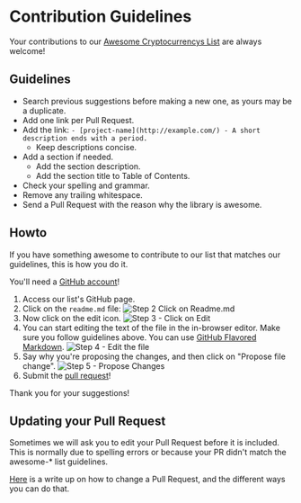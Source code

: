 # Contribution Guidelines

Your contributions to our [Awesome Cryptocurrencys List](README.md) are always welcome!

## Guidelines

- Search previous suggestions before making a new one, as yours may be a duplicate.
- Add one link per Pull Request.
- Add the link: `- [project-name](http://example.com/) - A short description ends with a period.`
    - Keep descriptions concise.
- Add a section if needed.
    - Add the section description.
    - Add the section title to Table of Contents.
- Check your spelling and grammar.
- Remove any trailing whitespace.
- Send a Pull Request with the reason why the library is awesome.

## Howto

If you have something awesome to contribute to our list that matches our guidelines, this is how you do it.

You'll need a [GitHub account](https://github.com/join)!

1. Access our list's GitHub page.
2. Click on the `readme.md` file: ![Step 2 Click on Readme.md](https://cloud.githubusercontent.com/assets/170270/9402920/53a7e3ea-480c-11e5-9d81-aecf64be55eb.png)
3. Now click on the edit icon. ![Step 3 - Click on Edit](https://cloud.githubusercontent.com/assets/170270/9402927/6506af22-480c-11e5-8c18-7ea823530099.png)
4. You can start editing the text of the file in the in-browser editor. Make sure you follow guidelines above. You can use [GitHub Flavored Markdown](https://help.github.com/articles/github-flavored-markdown/). ![Step 4 - Edit the file](https://cloud.githubusercontent.com/assets/170270/9402932/7301c3a0-480c-11e5-81f5-7e343b71674f.png)
5. Say why you're proposing the changes, and then click on "Propose file change". ![Step 5 - Propose Changes](https://cloud.githubusercontent.com/assets/170270/9402937/7dd0652a-480c-11e5-9138-bd14244593d5.png)
6. Submit the [pull request](https://help.github.com/articles/using-pull-requests/)!

Thank you for your suggestions!

## Updating your Pull Request

Sometimes we will ask you to edit your Pull Request before it is included. This is normally due to spelling errors or because your PR didn't match the awesome-* list guidelines.

[Here](https://github.com/RichardLitt/knowledge/blob/master/github/amending-a-commit-guide.md) is a write up on how to change a Pull Request, and the different ways you can do that.